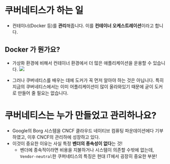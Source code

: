 # 쿠버네티스가 하는 일
- 컨테이너(Docker 등)를 **관리**해줍니다. 이를 **컨테이너 오케스트레이션**이라고 합니다.

## Docker 가 뭔가요?
- 가상화 환경에 비해서 컨테이너 환경에서 더 많은 애플리케이션을 운용할 수 있습니다.
![](https://private-user-images.githubusercontent.com/103120173/309235833-5b52b060-b6cf-4913-9f40-1bd0402daf21.png?jwt=eyJhbGciOiJIUzI1NiIsInR5cCI6IkpXVCJ9.eyJpc3MiOiJnaXRodWIuY29tIiwiYXVkIjoicmF3LmdpdGh1YnVzZXJjb250ZW50LmNvbSIsImtleSI6ImtleTUiLCJleHAiOjE3MDkyOTA2NTIsIm5iZiI6MTcwOTI5MDM1MiwicGF0aCI6Ii8xMDMxMjAxNzMvMzA5MjM1ODMzLTViNTJiMDYwLWI2Y2YtNDkxMy05ZjQwLTFiZDA0MDJkYWYyMS5wbmc_WC1BbXotQWxnb3JpdGhtPUFXUzQtSE1BQy1TSEEyNTYmWC1BbXotQ3JlZGVudGlhbD1BS0lBVkNPRFlMU0E1M1BRSzRaQSUyRjIwMjQwMzAxJTJGdXMtZWFzdC0xJTJGczMlMkZhd3M0X3JlcXVlc3QmWC1BbXotRGF0ZT0yMDI0MDMwMVQxMDUyMzJaJlgtQW16LUV4cGlyZXM9MzAwJlgtQW16LVNpZ25hdHVyZT1jOGY4MjZhZjJmNDVmNTFmYjg4ZjRlMDQyOTAwMTM0M2QxNTEyMmNiY2RkYWRmNGFmNmY2MTE3MWY5MWNiZTAwJlgtQW16LVNpZ25lZEhlYWRlcnM9aG9zdCZhY3Rvcl9pZD0wJmtleV9pZD0wJnJlcG9faWQ9MCJ9.o6DAkh1mmpEdyRzGzuo2OxaN-93ZQdrRCquFVSH_6UQ)

- 그러나 쿠버네티스를 배우는 데에 도커가 꼭 먼저 알아야 하는 것은 아닙니다. 특히 지금의 쿠버네티스에서는 이미 어플리케이션이 많이 올라와있기 때문에 굳이 도커로 만들어 줄 필요는 없습니다.

# 쿠버네티스는 누가 만들었고 관리하나요?
- Google의 Borg 시스템을 CNCF 클라우드 네이티브 컴퓨팅 파운데이션에다 기부하였고, 이후 CNCF의 관리하에 성장하고 있다.
- 이것이 중요한 이유는 사실 특정 **벤더의 종속성이 없다**는 것!
	- 벤더에 종속적이라면 비용을 지불하거나 시스템이 의존할 수밖에 없는데, `Vendor-neutral`한 쿠퍼네티스의 특징은 현대 IT에서 굉장히 중요한 부분!